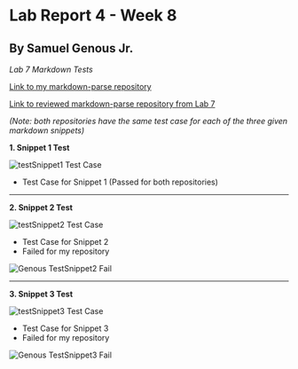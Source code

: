# Lab Report 4 - Week 8
## By Samuel Genous Jr.

*Lab 7 Markdown Tests*

[Link to my markdown-parse repository](https://github.com/SGJR247/markdown-parser)

[Link to reviewed markdown-parse repository from Lab 7](https://github.com/mikayladalton2/markdown-parser)


*(Note: both repositories have the same test case for each of the three given markdown snippets)*

**1. Snippet 1 Test**

![testSnippet1 Test Case](https://user-images.githubusercontent.com/103216157/169732128-dfc66f63-617b-43fa-b299-6759299809bd.png)

* Test Case for Snippet 1 (Passed for both repositories)

***

**2. Snippet 2 Test**

![testSnippet2 Test Case](https://user-images.githubusercontent.com/103216157/169732209-eaa37d47-9338-4f33-b66a-39de33ac9aa0.png)

* Test Case for Snippet 2
* Failed for my repository

![Genous TestSnippet2 Fail](https://user-images.githubusercontent.com/103216157/169732837-15efcf3d-53c0-410e-9904-14680f6230a9.png)

***

**3. Snippet 3 Test**

![testSnippet3 Test Case](https://user-images.githubusercontent.com/103216157/169732249-5dd2ad41-73ec-49ee-a593-e14b4e6e4ab1.png)

* Test Case for Snippet 3
* Failed for my repository

![Genous TestSnippet3 Fail](https://user-images.githubusercontent.com/103216157/169732888-f86311e7-48e0-4a87-b525-907e2995f4ab.png)


